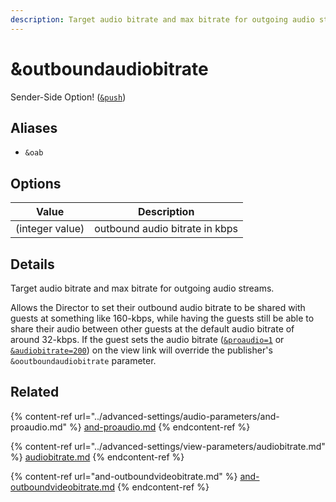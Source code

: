 ```yaml
---
description: Target audio bitrate and max bitrate for outgoing audio streams
---
```


# \&outboundaudiobitrate

Sender-Side Option! ([`&push`](push.md))

## Aliases

* `&oab`

## Options

| Value           | Description                    |
| --------------- | ------------------------------ |
| (integer value) | outbound audio bitrate in kbps |

## Details

Target audio bitrate and max bitrate for outgoing audio streams.

Allows the Director to set their outbound audio bitrate to be shared with guests at something like 160-kbps, while having the guests still be able to share their audio between other guests at the default audio bitrate of around 32-kbps. If the guest sets the audio bitrate ([`&proaudio=1`](../advanced-settings/audio-parameters/and-proaudio.md) or [`&audiobitrate=200`](../advanced-settings/view-parameters/audiobitrate.md)) on the view link will override the publisher's `&ooutboundaudiobitrate` parameter.

## Related

{% content-ref url="../advanced-settings/audio-parameters/and-proaudio.md" %}
[and-proaudio.md](../advanced-settings/audio-parameters/and-proaudio.md)
{% endcontent-ref %}

{% content-ref url="../advanced-settings/view-parameters/audiobitrate.md" %}
[audiobitrate.md](../advanced-settings/view-parameters/audiobitrate.md)
{% endcontent-ref %}

{% content-ref url="and-outboundvideobitrate.md" %}
[and-outboundvideobitrate.md](and-outboundvideobitrate.md)
{% endcontent-ref %}
